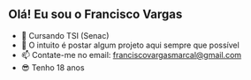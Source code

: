 ## Olá! Eu sou o Francisco Vargas

- 🔭 Cursando TSI (Senac)
- 🌱 O intuito é postar algum projeto aqui sempre que possível
- 📫 Contate-me no email: franciscovargasmarcal@gmail.com
- 😎 Tenho 18 anos
